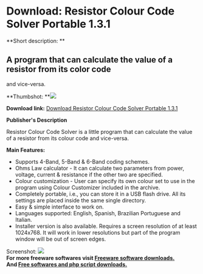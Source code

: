 # Download: Resistor Colour Code Solver Portable 1.3.1

**Short description: **

## A program that can calculate the value of a resistor from its color code
and vice-versa.

  
**Thumbshot: **![](http://www.freewarefiles.com/screenshot/rescolcslvr12_md.jpg)   
  
**Download link:** [Download Resistor Colour Code Solver Portable 1.3.1](http://freesoftwares.boysofts.com/Resistor-Colour-Code-Solver-Portable_program_51272.html)  
  

**Publisher's Description**  
  

Resistor Colour Code Solver is a little program that can calculate the value
of a resistor from its colour code and vice-versa.

**Main Features:**

  * Supports 4-Band, 5-Band & 6-Band coding schemes. 
  * Ohms Law calculator - It can calculate two parameters from power, voltage, current & resistance if the other two are specified. 
  * Colour customization - User can specify its own colour set to use in the program using Colour Customizer included in the archive. 
  * Completely portable, i.e., you can store it in a USB flash drive. All its settings are placed inside the same single directory. 
  * Easy & simple interface to work on. 
  * Languages supported: English, Spanish, Brazilian Portuguese and Italian. 
  * Installer version is also available. 
Requires a screen resolution of at least 1024x768. It will work in lower
resolutions but part of the program window will be out of screen edges.

  
  
Screenshot: ![](http://www.freewarefiles.com/screenshot/rescolcslvr12.jpg)  
**For more freeware softwares visit [Freeware software downloads.](http://freesoftwares.boysofts.com/)**   
**And [Free softwares and php script downloads.](http://www.boysofts.com/)**

